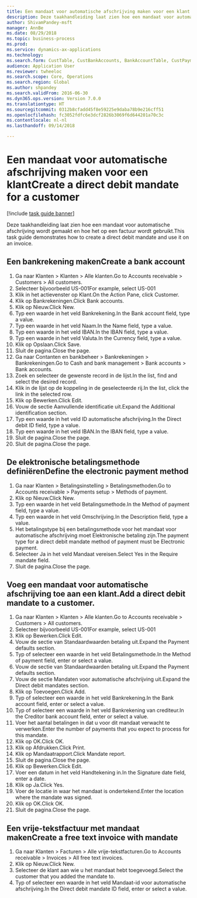 ```yaml
--- 
title: Een mandaat voor automatische afschrijving maken voor een klant
description: Deze taakhandleiding laat zien hoe een mandaat voor automatische afschrijving wordt gemaakt en hoe het op een factuur wordt gebruikt.
author: ShivamPandey-msft
manager: AnnBe
ms.date: 08/29/2018
ms.topic: business-process
ms.prod: 
ms.service: dynamics-ax-applications
ms.technology: 
ms.search.form: CustTable, CustBankAccounts, BankAccountTable, CustPaymMode, CustDirectDebitMandate, BankAccountTableLookUp, SrsReportViewerForm,  LogisticsAddressCityLookup, CustFreeInvoice, CustTableLookup
audience: Application User
ms.reviewer: twheeloc
ms.search.scope: Core, Operations
ms.search.region: Global
ms.author: shpandey
ms.search.validFrom: 2016-06-30
ms.dyn365.ops.version: Version 7.0.0
ms.translationtype: HT
ms.sourcegitcommit: 0312b8cfadd45f8e59225e9daba78b9e216cff51
ms.openlocfilehash: fc3052fdfc6e3dcf2826b3069f6d644201a70c3c
ms.contentlocale: nl-nl
ms.lasthandoff: 09/14/2018

---
```

# <a name="create-a-direct-debit-mandate-for-a-customer"></a><span data-ttu-id="6fb53-103">Een mandaat voor automatische afschrijving maken voor een klant</span><span class="sxs-lookup"><span data-stu-id="6fb53-103">Create a direct debit mandate for a customer</span></span>

[!include [task guide banner](../../includes/task-guide-banner.md)]

<span data-ttu-id="6fb53-104">Deze taakhandleiding laat zien hoe een mandaat voor automatische afschrijving wordt gemaakt en hoe het op een factuur wordt gebruikt.</span><span class="sxs-lookup"><span data-stu-id="6fb53-104">This task guide demonstrates how to create a direct debit mandate and use it on an invoice.</span></span>


## <a name="create-a-bank-account"></a><span data-ttu-id="6fb53-105">Een bankrekening maken</span><span class="sxs-lookup"><span data-stu-id="6fb53-105">Create a bank account</span></span>
1. <span data-ttu-id="6fb53-106">Ga naar Klanten > Klanten > Alle klanten.</span><span class="sxs-lookup"><span data-stu-id="6fb53-106">Go to Accounts receivable > Customers > All customers.</span></span>
2. <span data-ttu-id="6fb53-107">Selecteer bijvoorbeeld US-001</span><span class="sxs-lookup"><span data-stu-id="6fb53-107">For example, select US-001</span></span>
3. <span data-ttu-id="6fb53-108">Klik in het actievenster op Klant.</span><span class="sxs-lookup"><span data-stu-id="6fb53-108">On the Action Pane, click Customer.</span></span>
4. <span data-ttu-id="6fb53-109">Klik op Bankrekeningen.</span><span class="sxs-lookup"><span data-stu-id="6fb53-109">Click Bank accounts.</span></span>
5. <span data-ttu-id="6fb53-110">Klik op Nieuw.</span><span class="sxs-lookup"><span data-stu-id="6fb53-110">Click New.</span></span>
6. <span data-ttu-id="6fb53-111">Typ een waarde in het veld Bankrekening.</span><span class="sxs-lookup"><span data-stu-id="6fb53-111">In the Bank account field, type a value.</span></span>
7. <span data-ttu-id="6fb53-112">Typ een waarde in het veld Naam.</span><span class="sxs-lookup"><span data-stu-id="6fb53-112">In the Name field, type a value.</span></span>
8. <span data-ttu-id="6fb53-113">Typ een waarde in het veld IBAN.</span><span class="sxs-lookup"><span data-stu-id="6fb53-113">In the IBAN field, type a value.</span></span>
9. <span data-ttu-id="6fb53-114">Typ een waarde in het veld Valuta.</span><span class="sxs-lookup"><span data-stu-id="6fb53-114">In the Currency field, type a value.</span></span>
10. <span data-ttu-id="6fb53-115">Klik op Opslaan.</span><span class="sxs-lookup"><span data-stu-id="6fb53-115">Click Save.</span></span>
11. <span data-ttu-id="6fb53-116">Sluit de pagina.</span><span class="sxs-lookup"><span data-stu-id="6fb53-116">Close the page.</span></span>
12. <span data-ttu-id="6fb53-117">Ga naar Contanten en bankbeheer > Bankrekeningen > Bankrekeningen.</span><span class="sxs-lookup"><span data-stu-id="6fb53-117">Go to Cash and bank management > Bank accounts > Bank accounts.</span></span>
13. <span data-ttu-id="6fb53-118">Zoek en selecteer de gewenste record in de lijst.</span><span class="sxs-lookup"><span data-stu-id="6fb53-118">In the list, find and select the desired record.</span></span>
14. <span data-ttu-id="6fb53-119">Klik in de lijst op de koppeling in de geselecteerde rij.</span><span class="sxs-lookup"><span data-stu-id="6fb53-119">In the list, click the link in the selected row.</span></span>
15. <span data-ttu-id="6fb53-120">Klik op Bewerken.</span><span class="sxs-lookup"><span data-stu-id="6fb53-120">Click Edit.</span></span>
16. <span data-ttu-id="6fb53-121">Vouw de sectie Aanvullende identificatie uit.</span><span class="sxs-lookup"><span data-stu-id="6fb53-121">Expand the Additional identification section.</span></span>
17. <span data-ttu-id="6fb53-122">Typ een waarde in het veld ID automatische afschrijving.</span><span class="sxs-lookup"><span data-stu-id="6fb53-122">In the Direct debit ID field, type a value.</span></span>
18. <span data-ttu-id="6fb53-123">Typ een waarde in het veld IBAN.</span><span class="sxs-lookup"><span data-stu-id="6fb53-123">In the IBAN field, type a value.</span></span>
19. <span data-ttu-id="6fb53-124">Sluit de pagina.</span><span class="sxs-lookup"><span data-stu-id="6fb53-124">Close the page.</span></span>
20. <span data-ttu-id="6fb53-125">Sluit de pagina.</span><span class="sxs-lookup"><span data-stu-id="6fb53-125">Close the page.</span></span>

## <a name="define-the-electronic-payment-method"></a><span data-ttu-id="6fb53-126">De elektronische betalingsmethode definiëren</span><span class="sxs-lookup"><span data-stu-id="6fb53-126">Define the electronic payment method</span></span>
1. <span data-ttu-id="6fb53-127">Ga naar Klanten > Betalingsinstelling > Betalingsmethoden.</span><span class="sxs-lookup"><span data-stu-id="6fb53-127">Go to Accounts receivable > Payments setup > Methods of payment.</span></span>
2. <span data-ttu-id="6fb53-128">Klik op Nieuw.</span><span class="sxs-lookup"><span data-stu-id="6fb53-128">Click New.</span></span>
3. <span data-ttu-id="6fb53-129">Typ een waarde in het veld Betalingsmethode.</span><span class="sxs-lookup"><span data-stu-id="6fb53-129">In the Method of payment field, type a value.</span></span>
4. <span data-ttu-id="6fb53-130">Typ een waarde in het veld Omschrijving.</span><span class="sxs-lookup"><span data-stu-id="6fb53-130">In the Description field, type a value.</span></span>
5. <span data-ttu-id="6fb53-131">Het betalingstype bij een betalingsmethode voor het mandaat voor automatische afschrijving moet Elektronische betaling zijn.</span><span class="sxs-lookup"><span data-stu-id="6fb53-131">The payment type for a direct debit mandate method of payment must be Electronic payment.</span></span>
6. <span data-ttu-id="6fb53-132">Selecteer Ja in het veld Mandaat vereisen.</span><span class="sxs-lookup"><span data-stu-id="6fb53-132">Select Yes in the Require mandate field.</span></span>
7. <span data-ttu-id="6fb53-133">Sluit de pagina.</span><span class="sxs-lookup"><span data-stu-id="6fb53-133">Close the page.</span></span>

## <a name="add-a-direct-debit-mandate-to-a-customer"></a><span data-ttu-id="6fb53-134">Voeg een mandaat voor automatische afschrijving toe aan een klant.</span><span class="sxs-lookup"><span data-stu-id="6fb53-134">Add a direct debit mandate to a customer.</span></span>
1. <span data-ttu-id="6fb53-135">Ga naar Klanten > Klanten > Alle klanten.</span><span class="sxs-lookup"><span data-stu-id="6fb53-135">Go to Accounts receivable > Customers > All customers.</span></span>
2. <span data-ttu-id="6fb53-136">Selecteer bijvoorbeeld US-001</span><span class="sxs-lookup"><span data-stu-id="6fb53-136">For example, select US-001</span></span>
3. <span data-ttu-id="6fb53-137">Klik op Bewerken.</span><span class="sxs-lookup"><span data-stu-id="6fb53-137">Click Edit.</span></span>
4. <span data-ttu-id="6fb53-138">Vouw de sectie van Standaardwaarden betaling uit.</span><span class="sxs-lookup"><span data-stu-id="6fb53-138">Expand the Payment defaults section.</span></span>
5. <span data-ttu-id="6fb53-139">Typ of selecteer een waarde in het veld Betalingsmethode.</span><span class="sxs-lookup"><span data-stu-id="6fb53-139">In the Method of payment field, enter or select a value.</span></span>
6. <span data-ttu-id="6fb53-140">Vouw de sectie van Standaardwaarden betaling uit.</span><span class="sxs-lookup"><span data-stu-id="6fb53-140">Expand the Payment defaults section.</span></span>
7. <span data-ttu-id="6fb53-141">Vouw de sectie Mandaten voor automatische afschrijving uit.</span><span class="sxs-lookup"><span data-stu-id="6fb53-141">Expand the Direct debit mandates section.</span></span>
8. <span data-ttu-id="6fb53-142">Klik op Toevoegen.</span><span class="sxs-lookup"><span data-stu-id="6fb53-142">Click Add.</span></span>
9. <span data-ttu-id="6fb53-143">Typ of selecteer een waarde in het veld Bankrekening.</span><span class="sxs-lookup"><span data-stu-id="6fb53-143">In the Bank account field, enter or select a value.</span></span>
10. <span data-ttu-id="6fb53-144">Typ of selecteer een waarde in het veld Bankrekening van crediteur.</span><span class="sxs-lookup"><span data-stu-id="6fb53-144">In the Creditor bank account field, enter or select a value.</span></span>
11. <span data-ttu-id="6fb53-145">Voer het aantal betalingen in dat u voor dit mandaat verwacht te verwerken.</span><span class="sxs-lookup"><span data-stu-id="6fb53-145">Enter the number of payments that you expect to process for this mandate.</span></span>
12. <span data-ttu-id="6fb53-146">Klik op OK.</span><span class="sxs-lookup"><span data-stu-id="6fb53-146">Click OK.</span></span>
13. <span data-ttu-id="6fb53-147">Klik op Afdrukken.</span><span class="sxs-lookup"><span data-stu-id="6fb53-147">Click Print.</span></span>
14. <span data-ttu-id="6fb53-148">Klik op Mandaatrapport.</span><span class="sxs-lookup"><span data-stu-id="6fb53-148">Click Mandate report.</span></span>
15. <span data-ttu-id="6fb53-149">Sluit de pagina.</span><span class="sxs-lookup"><span data-stu-id="6fb53-149">Close the page.</span></span>
16. <span data-ttu-id="6fb53-150">Klik op Bewerken.</span><span class="sxs-lookup"><span data-stu-id="6fb53-150">Click Edit.</span></span>
17. <span data-ttu-id="6fb53-151">Voer een datum in het veld Handtekening in.</span><span class="sxs-lookup"><span data-stu-id="6fb53-151">In the Signature date field, enter a date.</span></span>
18. <span data-ttu-id="6fb53-152">Klik op Ja.</span><span class="sxs-lookup"><span data-stu-id="6fb53-152">Click Yes.</span></span>
19. <span data-ttu-id="6fb53-153">Voer de locatie in waar het mandaat is ondertekend.</span><span class="sxs-lookup"><span data-stu-id="6fb53-153">Enter the location where the mandate was signed.</span></span>
20. <span data-ttu-id="6fb53-154">Klik op OK.</span><span class="sxs-lookup"><span data-stu-id="6fb53-154">Click OK.</span></span>
21. <span data-ttu-id="6fb53-155">Sluit de pagina.</span><span class="sxs-lookup"><span data-stu-id="6fb53-155">Close the page.</span></span>

## <a name="create-a-free-text-invoice-with-mandate"></a><span data-ttu-id="6fb53-156">Een vrije-tekstfactuur met mandaat maken</span><span class="sxs-lookup"><span data-stu-id="6fb53-156">Create a free text invoice with mandate</span></span>
1. <span data-ttu-id="6fb53-157">Ga naar Klanten > Facturen > Alle vrije-tekstfacturen.</span><span class="sxs-lookup"><span data-stu-id="6fb53-157">Go to Accounts receivable > Invoices > All free text invoices.</span></span>
2. <span data-ttu-id="6fb53-158">Klik op Nieuw.</span><span class="sxs-lookup"><span data-stu-id="6fb53-158">Click New.</span></span>
3. <span data-ttu-id="6fb53-159">Selecteer de klant aan wie u het mandaat hebt toegevoegd.</span><span class="sxs-lookup"><span data-stu-id="6fb53-159">Select the customer that you added the mandate to.</span></span>
4. <span data-ttu-id="6fb53-160">Typ of selecteer een waarde in het veld Mandaat-id voor automatische afschrijving.</span><span class="sxs-lookup"><span data-stu-id="6fb53-160">In the Direct debit mandate ID field, enter or select a value.</span></span>


